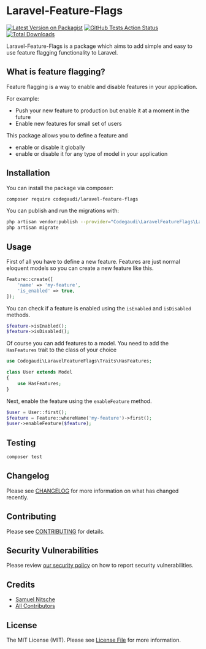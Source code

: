 # Laravel-Feature-Flags

[![Latest Version on Packagist](https://img.shields.io/packagist/v/codegaudi/laravel-feature-flags.svg?style=flat-square)](https://packagist.org/packages/codegaudi/laravel-feature-flags)
[![GitHub Tests Action Status](https://img.shields.io/github/workflow/status/codegaudi/laravel-feature-flags/Tests/master?style=flat-square)](https://github.com/codegaudi/laravel-feature-flags/actions?query=workflow%3ATests+branch%3Amaster)
[![Total Downloads](https://img.shields.io/packagist/dt/codegaudi/laravel-feature-flags.svg?style=flat-square)](https://packagist.org/packages/codegaudi/laravel-feature-flags)

Laravel-Feature-Flags is a package which aims to add simple and easy to use feature flagging functionality to Laravel.

## What is feature flagging?

Feature flagging is a way to enable and disable features in your application.

For example:
* Push your new feature to production but enable it at a moment in the future
* Enable new features for small set of users

This package allows you to define a feature and
* enable or disable it globally
* enable or disable it for any type of model in your application

## Installation

You can install the package via composer:

```bash
composer require codegaudi/laravel-feature-flags
```

You can publish and run the migrations with:

```bash
php artisan vendor:publish --provider="Codegaudi\LaravelFeatureFlags\LaravelFeatureFlagsServiceProvider" --tag="migrations"
php artisan migrate
```

## Usage

First of all you have to define a new feature. Features are just normal eloquent models so you can create a new feature like this.
```php
Feature::create([
    'name' => 'my-feature',
    'is_enabled' => true,
]);
```

You can check if a feature is enabled using the `isEnabled` and `isDisabled` methods.

```php
$feature->isEnabled();
$feature->isDisabled();
```

Of course you can add features to a model. You need to add the `HasFeatures` trait to the class of your choice

```php
use Codegaudi\LaravelFeatureFlags\Traits\HasFeatures;

class User extends Model
{
    use HasFeatures;
}
```

Next, enable the feature using the `enableFeature` method.

```php
$user = User::first();
$feature = Feature::whereName('my-feature')->first();
$user->enableFeature($feature);
```

## Testing

```bash
composer test
```

## Changelog

Please see [CHANGELOG](CHANGELOG.md) for more information on what has changed recently.

## Contributing

Please see [CONTRIBUTING](.github/CONTRIBUTING.md) for details.

## Security Vulnerabilities

Please review [our security policy](../../security/policy) on how to report security vulnerabilities.

## Credits

- [Samuel Nitsche](https://github.com/samuelnitsche)
- [All Contributors](../../contributors)

## License

The MIT License (MIT). Please see [License File](LICENSE.md) for more information.
